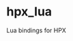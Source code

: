 <!---
  Copyright (c) 2014 Hartmut Kaiser

  Distributed under the Boost Software License, Version 1.0. (See accompanying
  file LICENSE_1_0.txt or copy at http://www.boost.org/LICENSE_1_0.txt)
-->

hpx_lua
=========

Lua bindings for HPX